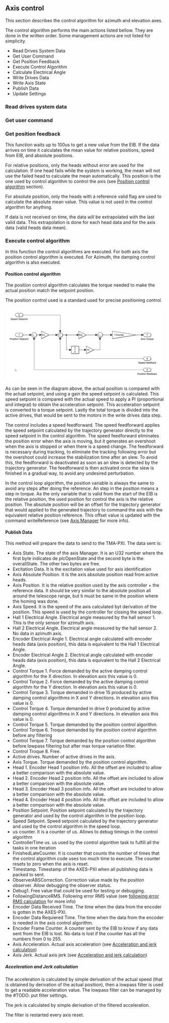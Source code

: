 ## Axis control

This section describes the control algorithm for azimuth and elevation axes.

The control algorithm performs the main actions listed bellow. They are done in the written order. Some management
actions are not listed for simplicity.

* Read Drives System Data
* Get User Command
* Get Position Feedback
* Execute Control Algorithm
* Calculate Electrical Angle
* Write Drives Data
* Write Axis State
* Publish Data
* Update Settings

### Read drives system data

### Get user command

### Get position feedback

This function waits up to 100us to get a new value from the EIB. If the data arrives on time it calculates the mean value
for relative positions, speed from EIB, and absolute positions.

For relative positions, only the heads without error are used for the calculation. If one head fails while the system is
working, the mean will not use the failed head to calculate the mean automatically. This position is the one used by
control algorithm to control the axis (see [Position control algorithm](#position-control-algorithm) section).

For absolute position, only the heads with a reference valid flag are used to calculate the absolute mean value. This
value is not used in the control algorithm for anything.

If data is not received on time, the data will be extrapolated with the last valid data. This extrapolation is done for
each head data and for the axis data (valid heads data mean).

### Execute control algorithm

In this function the control algorithms are executed. For both axis the position control algorithm is executed. For
Azimuth, the damping control algorithm is also executed.

#### Position control algorithm

The position control algorithm calculates the torque needed to make the actual position match the setpoint position.

The position control used is a standard used for precise positioning control.

![position control algorithm scheme](../Resources/AzimuthElevation/S6GGLY4Aeg.png)

As can be seen in the diagram above, the actual position is compared with the actual setpoint, and using a gain the speed
setpoint is calculated. This speed setpoint is compared with the actual speed to apply a PI (proportional and integral)
to obtain the acceleration setpoint. This acceleration setpoint is converted to a torque setpoint. Lastly the total
torque is divided into the active drives, that would be sent to the motors in the write drives data step.

The control includes a speed feedforward. The speed feedforward applies the speed setpoint calculated by the trajectory
generator directly to the speed setpoint in the control algorithm. The speed feedforward eliminates the position error
when the axis is moving, but it generates an overshoot when the axis is stopped or when there is a speed change.
The feedforward is necessary during tracking, to eliminate the tracking following error but the overshoot could increase
the stabilization time after an slew. To avoid this, the feedforward is deactivated as soon as an slew is detected by the
trajectory generator. The feedforward is then activated once the slew is finished in a gradual way, to avoid any
undesired perturbation.

In the control loop algorithm, the position variable is always the same to avoid any steps after doing the reference.
An step in the position means a step in torque. As the only variable that is valid from the start of the EIB is the relative position,
the used position for control the axis is the relative position. The absolute position will be an offset for the trajectory
generator that would applied to the generated trajectory to command the axis with the equivalent relative position reference.
This offset value is updated with the command writeReference (see [Axis Manager](10%20Axis%20Manager.md) for more info).

#### Publish Data

This method will prepare the data to send to the TMA-PXI. The data sent is:

* Axis State. The state of the axis Manager. It is an U32 number where the first byte indicates de plcOpenState and the second byte is the overallState. The other two bytes are free.
* Excitation Data. It is the excitation value used for axis identification
* Axis Absolute Position. It is the axis absolute position read from active heads.
* Axis Position. It is the relative position used by the axis controller + the reference data. It should be very similar to the absolute position all around the telescope range, but ti must be same in the position where the homing was done.
* Axis Speed. It is the speed of the axis calculated byt derivation of the position. This speed is used by the controller for closing the speed loop.
* Hall 1 Electrical Angle. Electrical angle measured by the hall sensor 1. This is the only sensor for azimuth axis.
* Hall 2 Electrical Angle. Electrical angle measured by the hall sensor 2. No data in azimuth axis.
* Encoder Electrical Angle 1. Electrical angle calculated with encoder heads data (axis position), this data is equivalent to the Hall 1 Electrical Angle.
* Encoder Electrical Angle 2. Electrical angle calculated with encoder heads data (axis position), this data is equivalent to the Hall 2 Electrical Angle.
* Control Torque 1. Force demanded by the active damping control algorithm for the X direction. In elevation axis this value is 0.
* Control Torque 2. Force demanded by the active damping control algorithm for the Y direction. In elevation axis this value is 0.
* Control Torque 3. Torque demanded in drive 15 produced by active damping control algorithms in X and Y directions. In elevation axis this value is 0.
* Control Torque 4. Torque demanded in drive 0 produced by active damping control algorithms in X and Y directions. In elevation axis this value is 0.
* Control Torque 5. Torque demanded by the position control algorithm.
* Control Torque 6. Troque demanded by the position control algorithm before any filtering
* Control Torque 7. Torque demanded by the position control algorithm before lowpass filtering but after max torque variation filter.
* Control Troque 8. Free.
* Active drives. Number of active drives in the axis.
* Axis Torque. Torque demanded by the position control algorithm.
* Head 1. Encoder Head 1 position info. All the offset are included to allow a better comparison with the absolute value.
* Head 2. Encoder Head 2 position info. All the offset are included to allow a better comparison with the absolute value.
* Head 3. Encoder Head 3 position info. All the offset are included to allow a better comparison with the absolute value.
* Head 4. Encoder Head 4 position info. All the offset are included to allow a better comparison with the absolute value.
* Position Setpoint. Position setpoint calculated by the trajectory generator and used by the control algorithm in the position loop.
* Speed Setpoint. Speed setpoint calculated by the trajectory generator and used by the control algorithm in the speed loop.
* us counter. It is a counter of us. Allows to debug timings in the control algorithm
* ControllerTime us. us used by the control algorithm task to fulfill all the tasks in one iteration
* FinishedLateCounter. It is counter that counts the number of times that the control algorithm code uses too much time to execute. The counter resets to zero when the axis is reset.
* Timestamp. Timestamp of the AXES-PXI when all publishing data is packed to sent.
* ObserverABSCorrection. Correction value made by the position observer. Allow debugging the observer status.
* Debug1. Free value that could be used for testing or debugging.
* FollowingDistanceRMS. Following error RMS value (see [following error RMS calculation](./05%20Monitoring%20Loop.md/#following-error-RMS-calculation) for more info)
* Encoder Data Received Time. The time when the data from the encoder is gotten in the AXES-PXI.
* Encoder Data Requiered Time. The time when the data from the encoder is needed in the axis control algorithm.
* Encoder Frame Counter. A counter sent by the EIB to know if any data sent from the EIB is lost. No data is lost if the counter has all the numbers from 0 to 255.
* Axis Acceleration. Actual axis acceleration (see [Acceleration and jerk calculation](#acceleration-and-jerk-calculation))
* Axis Jerk. Actual axis jerk (see [Acceleration and jerk calculation](#acceleration-and-jerk-calculation))

##### Acceleration and Jerk calculation

The acceleration is calculated by simple derivation of the actual speed (that is obtained by derivation of the actual position), then a lowpass filter is used to get a readable acceleration value. The lowpass filter can be managed by the #TODO: put filter settings.

The jerk is calculated by simple derivation of the filtered acceleration.

The filter is restarted every axis reset.
